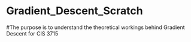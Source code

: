 # Gradient_Descent_Scratch
#The purpose is to understand the theoretical workings behind Gradient Descent for CIS 3715
